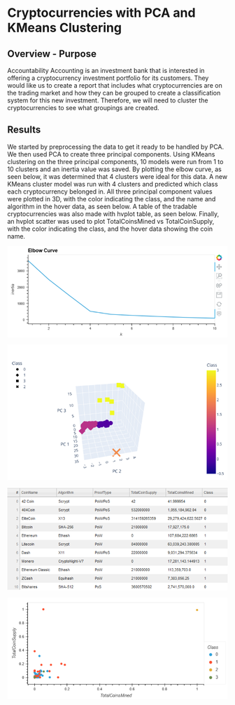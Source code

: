# Cryptocurrencies with PCA and KMeans Clustering

## Overview - Purpose

Accountability Accounting is an investment bank that is interested in offering a cryptocurrency investment portfolio for its customers. They would like us to create a report that includes what cryptocurrencies are on the trading market and how they can be grouped to create a classification system for this new investment. Therefore, we will need to cluster the cryptocurrencies to see what groupings are created. 

## Results

We started by preprocessing the data to get it ready to be handled by PCA. We then used PCA to create three principal components. Using KMeans clustering on the three principal components, 10 models were run from 1 to 10 clusters and an inertia value was saved. By plotting the elbow curve, as seen below, it was determined that 4 clusters were ideal for this data. A new KMeans cluster model was run with 4 clusters and predicted which class each cryptocurrency belonged in. All three principal component values were plotted in 3D, with the color indicating the class, and the name and algorithm in the hover data, as seen below. A table of the tradable cryptocurrencies was also made with hvplot table, as seen below. Finally, an hvplot scatter was used to plot TotalCoinsMined vs TotalCoinSupply, with the color indicating the class, and the hover data showing the coin name. 

![Elbow Curve](Images/elbow_curve.png)

![PCA Scatter 3D](Images/pca_scatter_3d.png)

![Tradable Crypto Table](Images/tradable_crypto_table.png)

![Scatter Plot TotalCoinsMined vs TotalCoinSupply](Images/scatter_plot.png)
